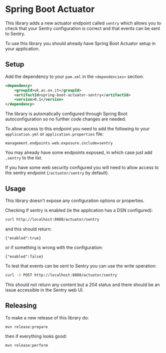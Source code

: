 Spring Boot Actuator
====================

This library adds a new actuator endpoint called `sentry` which allows you to check that your Sentry configuration is correct and that events can be sent to Sentry.

To use this library you should already have Spring Boot Actuator setup in your application.

Setup
-----

Add the dependency to your `pom.xml` in the `<dependencies>` section:

```xml
<dependency>
    <groupId>uk.ac.ox.it</groupId>
    <artifactId>spring-boot-actuator-sentry</artifactId>
    <version>0.1</version>
</dependency>
```

The library is automatically configured through Spring Boot autoconfiguration so no further code changes are needed.

To allow access to this endpoint you need to add the following to your `application.yml` or `application.properties` file:

```properties
management.endpoints.web.exposure.include=sentry
```

You may already have some endpoints exposed, in which case just add `,sentry` to the list.

If you have some web security configured you will need to allow access to the sentry endpoint (`/actuator/sentry` by default).

Usage
-----

This library doesn't expose any configuration options or properties.

Checking if sentry is enabled (ie the application has a DSN configured):

```bash
curl http://localhost:8080/actuator/sentry
```
and this should return:

```terminaloutput
{"enabled":true}
```
or if something is wrong with the configuration:
```terminaloutput
{"enabled":false}
```

To test that events can be sent to Sentry you can use the write operation:

```bash
curl -X POST http://localhost:8080/actuator/sentry
```

This should not return any content but a 204 status and there should be an issue accessible in the Sentry web UI.


Releasing
---------

To make a new release of this library do:

```bash
mvn release:prepare
```

then if everything looks good:

```bash
mvn release:perform
```